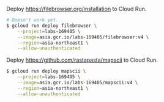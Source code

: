 Deploy https://filebrowser.org/installation to Cloud Run.

``` sh
# Doesn't work yet.
$ gcloud run deploy filebrowser \
    --project=labs-169405 \
    --image=asia.gcr.io/labs-169405/filebrowser:v4 \
    --region=asia-northeast1 \
    --allow-unauthenticated
```

Deploy https://github.com/rastapasta/mapscii to Cloud Run.

``` sh
$ gcloud run deploy mapscii \
    --project=labs-169405 \
    --image=asia.gcr.io/labs-169405/mapscii:v4 \
    --region=asia-northeast1 \
    --allow-unauthenticated
```
